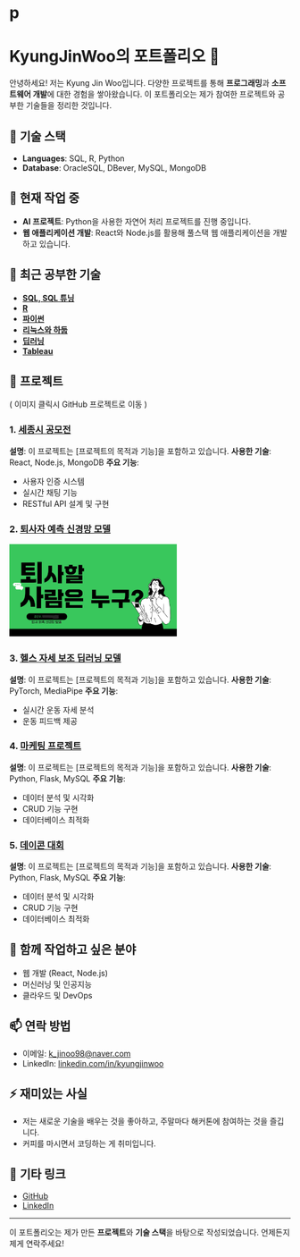 # p

# KyungJinWoo의 포트폴리오 👋

안녕하세요! 저는 Kyung Jin Woo입니다. 다양한 프로젝트를 통해 **프로그래밍**과 **소프트웨어 개발**에 대한 경험을 쌓아왔습니다. 이 포트폴리오는 제가 참여한 프로젝트와 공부한 기술들을 정리한 것입니다.

## 📌 기술 스택

- **Languages**: SQL, R, Python
- **Database**: OracleSQL, DBever, MySQL, MongoDB


## 🔭 현재 작업 중

- **AI 프로젝트**: Python을 사용한 자연어 처리 프로젝트를 진행 중입니다.
- **웹 애플리케이션 개발**: React와 Node.js를 활용해 풀스택 웹 애플리케이션을 개발하고 있습니다.


## 🌱 최근 공부한 기술

- [**SQL, SQL 튜닝**](https://www.notion.so/SQL-14b89c8bb0e380a69115d96a64e21fe2)
- [**R**](https://www.notion.so/R-139b151ddc8c49eba54c74ff4ad71947)
- [**파이썬**](https://www.notion.so/a0d42fcee4dc4e5392dd9a7f71cc4782)
- [**리눅스와 하둡**](https://www.notion.so/513334f539d24577ad4f453af7ebfaf6)
- [**딥러닝**](https://www.notion.so/11189c8bb0e380cdaca7cfe8ff044daf)
- [**Tableau**](https://github.com/KyungJinWoo/Tableau)



## 📝 프로젝트
( 이미지 클릭시 GitHub 프로젝트로 이동 )

### 1. [세종시 공모전](https://github.com/KyungJinWoo/sejong-competition)
**설명**: 이 프로젝트는 [프로젝트의 목적과 기능]을 포함하고 있습니다.
**사용한 기술**: React, Node.js, MongoDB
**주요 기능**:
- 사용자 인증 시스템
- 실시간 채팅 기능
- RESTful API 설계 및 구현

### 2. [퇴사자 예측 신경망 모델](https://github.com/KyungJinWoo/퇴사자-예측-신경망-모델)
<a href="https://github.com/KyungJinWoo/퇴사자-예측-신경망-모델">
  <img src="https://github.com/KyungJinWoo/KyungJinWoo/blob/main/%EA%B9%83%ED%97%88%EB%B8%8C%20%EC%8D%B8%EB%84%A4%EC%9D%BC(%ED%87%B4%EC%82%AC%20%EC%97%90%EC%B8%A1).png" width="300"/>
</a>

### 3. [헬스 자세 보조 딥러닝 모델](https://github.com/KyungJinWoo/health-posture-assistance)
**설명**: 이 프로젝트는 [프로젝트의 목적과 기능]을 포함하고 있습니다.
**사용한 기술**: PyTorch, MediaPipe
**주요 기능**:
- 실시간 운동 자세 분석
- 운동 피드백 제공

### 4. [마케팅 프로젝트](https://github.com/KyungJinWoo/marketing-project)
**설명**: 이 프로젝트는 [프로젝트의 목적과 기능]을 포함하고 있습니다.
**사용한 기술**: Python, Flask, MySQL
**주요 기능**:
- 데이터 분석 및 시각화
- CRUD 기능 구현
- 데이터베이스 최적화

### 5. [데이콘 대회](https://github.com/KyungJinWoo/daikon-competition)
**설명**: 이 프로젝트는 [프로젝트의 목적과 기능]을 포함하고 있습니다.
**사용한 기술**: Python, Flask, MySQL
**주요 기능**:
- 데이터 분석 및 시각화
- CRUD 기능 구현
- 데이터베이스 최적화

## 👯 함께 작업하고 싶은 분야

- 웹 개발 (React, Node.js)
- 머신러닝 및 인공지능
- 클라우드 및 DevOps

## 📫 연락 방법

- 이메일: k_jinoo98@naver.com
- LinkedIn: [linkedin.com/in/kyungjinwoo](https://www.linkedin.com/in/kyungjinwoo)

## ⚡ 재미있는 사실

- 저는 새로운 기술을 배우는 것을 좋아하고, 주말마다 해커톤에 참여하는 것을 즐깁니다.
- 커피를 마시면서 코딩하는 게 취미입니다.

## 🔗 기타 링크

- [GitHub](https://github.com/KyungJinWoo)
- [LinkedIn](https://www.linkedin.com/in/kyungjinwoo)

---

이 포트폴리오는 제가 만든 **프로젝트**와 **기술 스택**을 바탕으로 작성되었습니다. 언제든지 제게 연락주세요!

